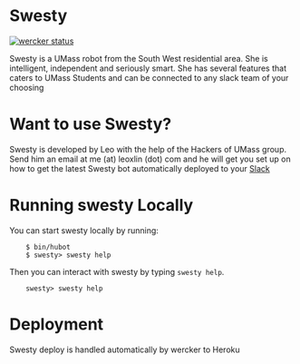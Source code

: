# Swesty
[![wercker status](https://app.wercker.com/status/e4688546ca27c957a7791fc6270be71f/s/master "wercker status")](https://app.wercker.com/project/bykey/e4688546ca27c957a7791fc6270be71f)

Swesty is a UMass robot from the South West residential area. She is
intelligent, independent and seriously smart. She has several features that
caters to UMass Students and can be connected to any slack team of your choosing

# Want to use Swesty?
Swesty is developed by Leo with the help of the Hackers of UMass group. Send him
an email at me (at) leoxlin (dot) com and he will get you set up on how to get
the latest Swesty bot automatically deployed to your [Slack](https://slack.com)

# Running swesty Locally
You can start swesty locally by running:
```
    $ bin/hubot
    $ swesty> swesty help
```
Then you can interact with swesty by typing `swesty help`.
```
    swesty> swesty help
```

# Deployment
Swesty deploy is handled automatically by wercker to Heroku
